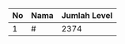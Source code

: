 | No | Nama            | Jumlah Level |
|----|-----------------|--------------|
| 1  | #    |    2374        |
